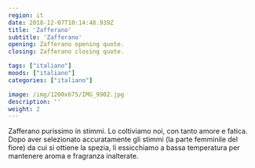 ```yaml
---
region: it
date: 2018-12-07T10:14:48.939Z
title: 'Zafferano'
subtitle: 'Zafferano'
opening: Zafferano opening quote.
closing: Zafferano closing quote.

tags: ["italiano"]
moods: ["italiano"]
categories: ["italiano"]

image: /img/1200x675/IMG_9902.jpg
description: ''
weight: 2
---
```


Zafferano purissimo in stimmi. Lo coltiviamo noi, con tanto amore e fatica. Dopo aver selezionato accuratamente gli stimmi (la parte femminile del fiore) da cui si ottiene la spezia, li essicchiamo a bassa temperatura per mantenere aroma e fragranza inalterate.

